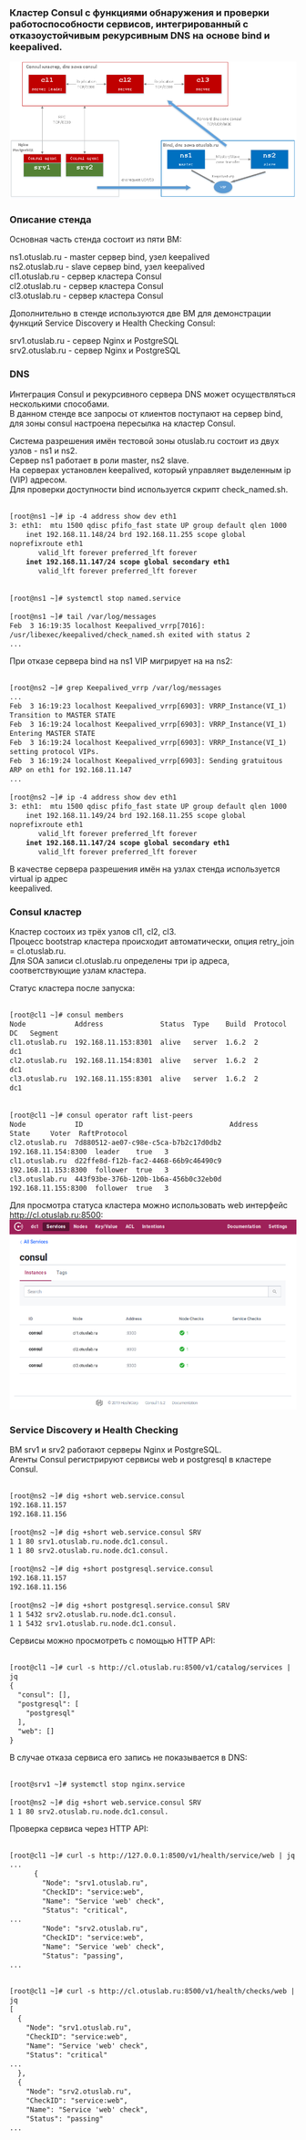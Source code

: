 ### Кластер Consul с функциями обнаружения и проверки работоспособности сервисов, интегрированный с отказоустойчивым рекурсивным DNS на основе bind и keepalived.

![общая схема стенда](stand.png)

### Описание стенда

Основная часть стенда состоит из пяти ВМ:  

ns1.otuslab.ru - master сервер bind, узел keepalived  
ns2.otuslab.ru - slave сервер bind, узел keepalived  
cl1.otuslab.ru - сервер кластера Consul  
cl2.otuslab.ru - сервер кластера Consul  
cl3.otuslab.ru - сервер кластера Consul  

Дополнительно в стенде используются две ВМ для демонстрации  
функций Service Discovery и Health Checking Consul:  

srv1.otuslab.ru - сервер Nginx и PostgreSQL  
srv2.otuslab.ru - сервер Nginx и PostgreSQL  

### DNS

Интеграция Consul и рекурсивного сервера DNS может осуществляться несколькими способами.  
В данном стенде все запросы от клиентов поступают на сервер bind, для зоны consul настроена пересылка на кластер Consul.  

Система разрешения имён тестовой зоны otuslab.ru состоит из двух узлов - ns1 и ns2.  
Сервер ns1 работает в роли master, ns2 slave.  
На серверах установлен keepalived, который управляет выделенным ip (VIP) адресом.  
Для проверки доступности bind используется скрипт check_named.sh.  
<pre><code>
[root@ns1 ~]# ip -4 address show dev eth1
3: eth1: <BROADCAST,MULTICAST,UP,LOWER_UP> mtu 1500 qdisc pfifo_fast state UP group default qlen 1000
    inet 192.168.11.148/24 brd 192.168.11.255 scope global noprefixroute eth1
       valid_lft forever preferred_lft forever
<b>    inet 192.168.11.147/24 scope global secondary eth1</b>
       valid_lft forever preferred_lft forever


[root@ns1 ~]# systemctl stop named.service

[root@ns1 ~]# tail /var/log/messages 
Feb  3 16:19:35 localhost Keepalived_vrrp[7016]: /usr/libexec/keepalived/check_named.sh exited with status 2
...
</code></pre>

При отказе сервера bind на ns1 VIP мигрирует на на ns2:
<pre><code>
[root@ns2 ~]# grep Keepalived_vrrp /var/log/messages
...
Feb  3 16:19:23 localhost Keepalived_vrrp[6903]: VRRP_Instance(VI_1) Transition to MASTER STATE
Feb  3 16:19:24 localhost Keepalived_vrrp[6903]: VRRP_Instance(VI_1) Entering MASTER STATE
Feb  3 16:19:24 localhost Keepalived_vrrp[6903]: VRRP_Instance(VI_1) setting protocol VIPs.
Feb  3 16:19:24 localhost Keepalived_vrrp[6903]: Sending gratuitous ARP on eth1 for 192.168.11.147
...

[root@ns2 ~]# ip -4 address show dev eth1
3: eth1: <BROADCAST,MULTICAST,UP,LOWER_UP> mtu 1500 qdisc pfifo_fast state UP group default qlen 1000
    inet 192.168.11.149/24 brd 192.168.11.255 scope global noprefixroute eth1
       valid_lft forever preferred_lft forever
<b>    inet 192.168.11.147/24 scope global secondary eth1</b>
       valid_lft forever preferred_lft forever
</code></pre>
В качестве сервера разрешения имён на узлах стенда используется virtual ip адрес  
keepalived.  


### Consul кластер

Кластер состоих из трёх узлов cl1, cl2, cl3.  
Процесс bootstrap кластера происходит автоматически, опция retry_join = cl.otuslab.ru.  
Для SOA записи cl.otuslab.ru определены три ip адреса, соответствующие узлам кластера.  

Статус кластера после запуска:  
<pre><code>
[root@cl1 ~]# consul members
Node            Address              Status  Type    Build  Protocol  DC   Segment
cl1.otuslab.ru  192.168.11.153:8301  alive   server  1.6.2  2         dc1  <all>
cl2.otuslab.ru  192.168.11.154:8301  alive   server  1.6.2  2         dc1  <all>
cl3.otuslab.ru  192.168.11.155:8301  alive   server  1.6.2  2         dc1  <all>


[root@cl1 ~]# consul operator raft list-peers
Node            ID                                    Address              State     Voter  RaftProtocol
cl2.otuslab.ru  7d880512-ae07-c98e-c5ca-b7b2c17d0db2  192.168.11.154:8300  leader    true   3
cl1.otuslab.ru  d22ffe8d-f12b-fac2-4468-66b9c46490c9  192.168.11.153:8300  follower  true   3
cl3.otuslab.ru  443f93be-376b-120b-1b6a-456b0c32eb0d  192.168.11.155:8300  follower  true   3
</code></pre>
Для просмотра статуса кластера можно использовать web интерфейс http://cl.otuslab.ru:8500:  
![веб-интерфейс consul](consul_cluster.png)

### Service Discovery и Health Checking

ВМ srv1 и srv2 работают серверы Nginx и PostgreSQL.  
Агенты Consul регистрируют сервисы web и postgresql в кластере Consul.  
<pre><code>
[root@ns2 ~]# dig +short web.service.consul
192.168.11.157
192.168.11.156

[root@ns2 ~]# dig +short web.service.consul SRV
1 1 80 srv1.otuslab.ru.node.dc1.consul.
1 1 80 srv2.otuslab.ru.node.dc1.consul.

[root@ns2 ~]# dig +short postgresql.service.consul
192.168.11.157
192.168.11.156

[root@ns2 ~]# dig +short postgresql.service.consul SRV
1 1 5432 srv2.otuslab.ru.node.dc1.consul.
1 1 5432 srv1.otuslab.ru.node.dc1.consul.
</code></pre>
Сервисы можно просмотреть с помощью HTTP API:  
<pre><code>
[root@cl1 ~]# curl -s http://cl.otuslab.ru:8500/v1/catalog/services | jq
{
  "consul": [],
  "postgresql": [
    "postgresql"
  ],
  "web": []
}
</code></pre>
В случае отказа сервиса его запись не показывается в DNS:  
<pre><code>
[root@srv1 ~]# systemctl stop nginx.service

[root@ns2 ~]# dig +short web.service.consul SRV
1 1 80 srv2.otuslab.ru.node.dc1.consul.
</code></pre>

Проверка сервиса через HTTP API:
<pre><code>
[root@cl1 ~]# curl -s http://127.0.0.1:8500/v1/health/service/web | jq
...
      {
        "Node": "srv1.otuslab.ru",
        "CheckID": "service:web",
        "Name": "Service 'web' check",
        "Status": "critical",
...
        "Node": "srv2.otuslab.ru",
        "CheckID": "service:web",
        "Name": "Service 'web' check",
        "Status": "passing",
...
</code></pre>


<pre><code>
[root@cl1 ~]# curl -s http://cl.otuslab.ru:8500/v1/health/checks/web | jq
[
  {
    "Node": "srv1.otuslab.ru",
    "CheckID": "service:web",
    "Name": "Service 'web' check",
    "Status": "critical"
...
  },
  {
    "Node": "srv2.otuslab.ru",
    "CheckID": "service:web",
    "Name": "Service 'web' check",
    "Status": "passing"
...
</code></pre>
